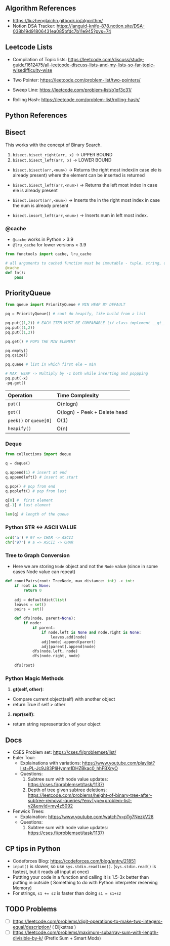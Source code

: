 ## Algorithm References
- https://liuzhenglaichn.gitbook.io/algorithm/
- Notion DSA Tracker: https://languid-knife-878.notion.site/DSA-038b19d91806431ea085bfdc7b11e945?pvs=74

## Leetcode Lists
- Compilation of Topic lists: https://leetcode.com/discuss/study-guide/1612475/all-leetcode-discuss-lists-and-my-lists-so-far-topic-wisedifficulty-wise
  
- Two Pointer: https://leetcode.com/problem-list/two-pointers/
- Sweep Line: https://leetcode.com/problem-list/o1qf3c31/
- Rolling Hash: https://leetcode.com/problem-list/rolling-hash/ 

## Python References

## Bisect
This works with the concept of Binary Search.

1. `bisect.bisect_right(arr, x)` -> UPPER BOUND
2. `bisect.bisect_left(arr, x)` -> LOWER BOUND

- `bisect.bisect(arr,<num>)` -> Returns the right most index(in case ele is already present) where the element can be inserted is returned
- `bisect.bisect_left(arr,<num>)` -> Returns the left most index in case ele is already present

- `bisect.insort(arr,<num>)` -> Inserts the <num> in the right most index in case the num is already present
- `bisect.insort_left(arr,<num>)` -> Inserts num in left most index.

### @cache
- `@cache` works in Python > 3.9
- `@lru_cache` for lower versions < 3.9 
```python
from functools import cache, lru_cache 

# all arguments to cached function must be immutable - tuple, string, dict
@cache
def fn():
    pass
```

## PriorityQueue
```python
from queue import PriorityQueue # MIN HEAP BY DEFAULT

pq = PriorityQueue() # cant do heapify, like build from a list

pq.put((1,2)) # EACH ITEM MUST BE COMPARABLE (if class implement __gt__(self.other) method)
pq.put((1,2))
pq.put((1,2))

pq.get() # POPS THE MIN ELEMENT

pq.empty()
pq.qsize()

pq.queue # list in which first ele = min

# MAX  HEAP -> Multiply by -1 both while inserting and poppping
pq.put(-x)
-pq.get()
```

| Operation    | Time Complexity |
| :-------- | :------- |
| `put()`  | O(nlogn)    |
| `get()` | O(logn) - Peek + Delete head     |
| `peek()` or `queue[0]`    | O(1)    |
|`heapify()`| O(n) |


### Deque
```python
from collections import deque

q = deque()

q.append(1) # insert at end
q.appendleft() # insert at start
    
q.pop() # pop from end
q.popleft() # pop from last

q[0] #  first element
q[-1] # last element

len(q) # length of the queue
```

### Python STR <-> ASCII VALUE
```python
ord('a') # 97 => CHAR -> ASCII
chr('97') # a => ASCII -> CHAR
```

### Tree to Graph Conversion
- Here we are storing `Node` object and not the `Node` value (since in some cases Node value can repeat)
```python
def countPairs(root: TreeNode, max_distance: int) -> int:
    if root is None:
        return 0
    
    adj = defaultdict(list)
    leaves = set()
    pairs = set()

    def dfs(node, parent=None):
        if node:
            if parent:
                if node.left is None and node.right is None:
                    leaves.add(node)
                adj[node].append(parent)
                adj[parent].append(node)
            dfs(node.left, node)
            dfs(node.right, node)
    
    dfs(root)

```



### Python Magic Methods
1. **__gt__(self, other)**:
- Compare current object(self) with another object
- return True if self > other

2. **__repr__(self)**:
- return string representation of your object


## Docs
- CSES Problem set: https://cses.fi/problemset/list/
- Euler Tour: 
    - Explainations with variations: https://www.youtube.com/playlist?list=PL-Jc9J83PIiHymm1DHZBkac0_hhFBXryO
    - Questions:
        1. Subtree sum with node value updates: https://cses.fi/problemset/task/1137/
        2. Depth of tree given subtree deletions: https://leetcode.com/problems/height-of-binary-tree-after-subtree-removal-queries/?envType=problem-list-v2&envId=my4z5092
- Fenwick Trees: 
    - Explaination: https://www.youtube.com/watch?v=pTg7NezkV28
     - Questions:
        1. Subtree sum with node value updates: https://cses.fi/problemset/task/1137/
    
## CP tips in Python
- Codeforces Blog: https://codeforces.com/blog/entry/21851
- `input()` is slower, so use `sys.stdin.readline()`. (`sys.stdin.read()` is fastest, but it reads all input at once)
- Puttting your code in a function and calling it is 1.5-3x better than putting in outside ( Something to do with Python interpreter reserving Memory)
- For strings, `s1 += s2` is faster than doing `s1 = s1+s2`

## TODO Problems
- [ ] https://leetcode.com/problems/digit-operations-to-make-two-integers-equal/description/ ( Dijkstras )
- [ ] https://leetcode.com/problems/maximum-subarray-sum-with-length-divisible-by-k/ (Prefix Sum + Smart Mods) 